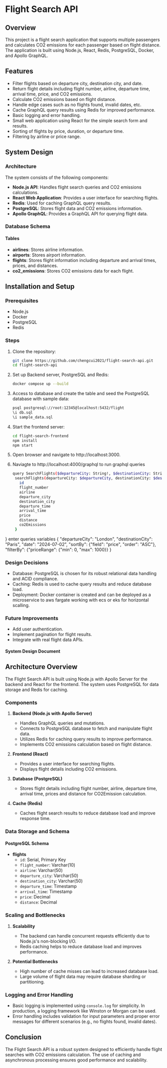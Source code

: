 # Flight Search API

## Overview
This project is a flight search application that supports multiple passengers and calculates CO2 emissions for each passenger based on flight distance. The application is built using Node.js, React, Redis, PostgreSQL, Docker, and Apollo GraphQL.

## Features
- Filter flights based on departure city, destination city, and date.
- Return flight details including flight number, airline, departure time, arrival time, price, and CO2 emissions.
- Calculate CO2 emissions based on flight distance.
- Handle edge cases such as no flights found, invalid dates, etc.
- Cache GraphQL query results using Redis for improved performance.
- Basic logging and error handling.
- Small web application using React for the simple search form and results.
- Sorting of flights by price, duration, or departure time.
- Filtering by airline or price range.

## System Design
### Architecture
The system consists of the following components:
- **Node.js API**: Handles flight search queries and CO2 emissions calculations.
- **React Web Application**: Provides a user interface for searching flights.
- **Redis**: Used for caching GraphQL query results.
- **PostgreSQL**: Stores flight data and CO2 emissions information.
- **Apollo GraphQL**: Provides a GraphQL API for querying flight data.

### Database Schema
#### Tables
- **airlines**: Stores airline information.
- **airports**: Stores airport information.
- **flights**: Stores flight information including departure and arrival times, prices, and distances.
- **co2_emissions**: Stores CO2 emissions data for each flight.

## Installation and Setup
### Prerequisites
- Node.js
- Docker
- PostgreSQL
- Redis

### Steps
1. Clone the repository:
   ```bash
   git clone https://github.com/chengcui2021/flight-search-api.git
   cd flight-search-api

2. Set up Backend server, PostgreSQL and Redis:
   ```bash
   docker compose up --build

3. Access to database and create the table and seed the PostgreSQL database with sample data:
   ```bash
   psql postgresql://root:12345@localhost:5432/flight
   \i db.sql
   \i sample_data.sql

4. Start the frontend server:
   ```bash
   cd flight-search-frontend
   npm install
   npm start

5. Open browser and navigate to http://localhost:3000.

6. Naviagte to http://localhost:4000/graphql to run graphql queries
   ```bash
   query SearchFlights($departureCity: String!, $destinationCity: String!, $date: String!, $sortBy: SortByInput, $filterBy: FilterByInput) {
    searchFlights(departureCity: $departureCity, destinationCity: $destinationCity, date: $date, sortBy: $sortBy, filterBy: $filterBy) {
      id
      flight_number
      airline
      departure_city
      destination_city
      departure_time
      arrival_time
      price
      distance
      co2Emissions
    }
  }
  enter queries variables
  {
  "departureCity": "London",
  "destinationCity": "Paris",
  "date": "2024-07-02",
  "sortBy": {"field": "price", "order": "ASC"},
  "filterBy": {"priceRange": {"min": 0, "max": 1000}}
  }


### Design Decisions
- Database: PostgreSQL is chosen for its robust relational data handling and ACID compliance.
- Caching: Redis is used to cache query results and reduce database load.
- Deployment: Docker container is created and can be deployed as a microservice to aws fargate working with ecs or eks for horizontal scalling.
### Future Improvements
- Add user authentication.
- Implement pagination for flight results.
- Integrate with real flight data APIs.

#### System Design Document

## Architecture Overview

The Flight Search API is built using Node.js with Apollo Server for the backend and React for the frontend. The system uses PostgreSQL for data storage and Redis for caching.

### Components

1. **Backend (Node.js with Apollo Server)**
   - Handles GraphQL queries and mutations.
   - Connects to PostgreSQL database to fetch and manipulate flight data.
   - Utilizes Redis for caching query results to improve performance.
   - Implements CO2 emissions calculation based on flight distance.

2. **Frontend (React)**
   - Provides a user interface for searching flights.
   - Displays flight details including CO2 emissions.

3. **Database (PostgreSQL)**
   - Stores flight details including flight number, airline, departure time, arrival time, prices and distance for CO2Emission calculation.

4. **Cache (Redis)**
   - Caches flight search results to reduce database load and improve response time.

### Data Storage and Schema

#### PostgreSQL Schema

- **flights**
  - `id`: Serial, Primary Key
  - `flight_number`: Varchar(10)
  - `airline`: Varchar(50)
  - `departure_city`: Varchar(50)
  - `destination_city`: Varchar(50)
  - `departure_time`: Timestamp
  - `arrival_time`: Timestamp
  - `price`: Decimal
  - `distance`: Decimal

### Scaling and Bottlenecks

1. **Scalability**
   - The backend can handle concurrent requests efficiently due to Node.js's non-blocking I/O.
   - Redis caching helps to reduce database load and improves performance.


2. **Potential Bottlenecks**
   - High number of cache misses can lead to increased database load.
   - Large volume of flight data may require database sharding or partitioning.

### Logging and Error Handling

- Basic logging is implemented using `console.log` for simplicity. In production, a logging framework like Winston or Morgan can be used.
- Error handling includes validation for input parameters and proper error messages for different scenarios (e.g., no flights found, invalid dates).

## Conclusion

The Flight Search API is a robust system designed to efficiently handle flight searches with CO2 emissions calculation. The use of caching and asynchronous processing ensures good performance and scalability.
   